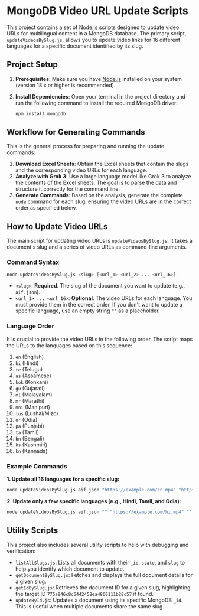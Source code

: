 # MongoDB Video URL Update Scripts

This project contains a set of Node.js scripts designed to update video URLs for multilingual content in a MongoDB database. The primary script, `updateVideosBySlug.js`, allows you to update video links for 16 different languages for a specific document identified by its slug.

## Project Setup

1.  **Prerequisites**: Make sure you have [Node.js](https://nodejs.org/) installed on your system (version 18.x or higher is recommended).

2.  **Install Dependencies**: Open your terminal in the project directory and run the following command to install the required MongoDB driver:

    ```bash
    npm install mongodb
    ```

## Workflow for Generating Commands

This is the general process for preparing and running the update commands:

1.  **Download Excel Sheets**: Obtain the Excel sheets that contain the slugs and the corresponding video URLs for each language.
2.  **Analyze with Grok 3**: Use a large language model like Grok 3 to analyze the contents of the Excel sheets. The goal is to parse the data and structure it correctly for the command line.
3.  **Generate Commands**: Based on the analysis, generate the complete `node` command for each slug, ensuring the video URLs are in the correct order as specified below.

## How to Update Video URLs

The main script for updating video URLs is `updateVideosBySlug.js`. It takes a document's slug and a series of video URLs as command-line arguments.

### Command Syntax

```bash
node updateVideosBySlug.js <slug> [<url_1> <url_2> ... <url_16>]
```

-   `<slug>`: **Required**. The slug of the document you want to update (e.g., `aif.json`).
-   `<url_1> ... <url_16>`: **Optional**. The video URLs for each language. You must provide them in the correct order. If you don't want to update a specific language, use an empty string `""` as a placeholder.

### Language Order

It is crucial to provide the video URLs in the following order. The script maps the URLs to the languages based on this sequence:

1.  `en` (English)
2.  `hi` (Hindi)
3.  `te` (Telugu)
4.  `as` (Assamese)
5.  `kok` (Konkani)
6.  `gu` (Gujarati)
7.  `ml` (Malayalam)
8.  `mr` (Marathi)
9.  `mni` (Manipuri)
10. `lus` (Lushai/Mizo)
11. `or` (Odia)
12. `pa` (Punjabi)
13. `ta` (Tamil)
14. `bn` (Bengali)
15. `ks` (Kashmiri)
16. `kn` (Kannada)

### Example Commands

**1. Update all 16 languages for a specific slug:**

```bash
node updateVideosBySlug.js aif.json "https://example.com/en.mp4" "https://example.com/hi.mp4" "https://example.com/te.mp4" "https://example.com/as.mp4" "https://example.com/kok.mp4" "https://example.com/gu.mp4" "https://example.com/ml.mp4" "https://example.com/mr.mp4" "https://example.com/mni.mp4" "https://example.com/lus.mp4" "https://example.com/or.mp4" "https://example.com/pa.mp4" "https://example.com/ta.mp4" "https://example.com/bn.mp4" "https://example.com/ks.mp4" "https://example.com/kn.mp4"
```

**2. Update only a few specific languages (e.g., Hindi, Tamil, and Odia):**

```bash
node updateVideosBySlug.js aif.json "" "https://example.com/hi.mp4" "" "" "" "" "" "" "" "" "https://example.com/or.mp4" "" "https://example.com/ta.mp4" "" "" ""
```

## Utility Scripts

This project also includes several utility scripts to help with debugging and verification:

-   `listAllSlugs.js`: Lists all documents with their `_id`, `state`, and `slug` to help you identify which document to update.
-   `getDocumentBySlug.js`: Fetches and displays the full document details for a given slug.
-   `getIdBySlug.js`: Retrieves the document ID for a given slug, highlighting the target ID `775a846c8c5442458ea4860111b28c57` if found.
-   `updateById.js`: Updates a document using its specific MongoDB `_id`. This is useful when multiple documents share the same slug.

